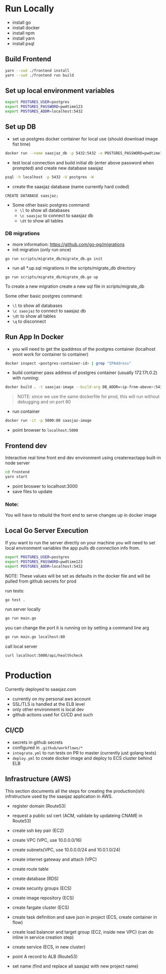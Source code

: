 # Run Locally

- install go
- install docker
- install npm
- install yarn
- install psql

## Build Frontend

```bash
yarn --cwd ./frontend install
yarn --cwd ./frontend run build
```

## Set up local environment variables

```bash
export POSTGRES_USER=postgres
export POSTGRES_PASSWORD=pwdtime123
export POSTGRES_ADDR=localhost:5432
```

## Set up DB

- set up postgres docker container for local use (should download image fist time)

```bash
docker run --name saasjaz_db -p 5432:5432 -e POSTGRES_PASSWORD=pwdtime123 -d postgres
```

- test local connection and build initial db (enter above password when prompted) and create new database saasjaz

```bash
psql -h localhost -p 5432 -U postgres -W
```

- create the saasjaz database (name currently hard coded)

```
CREATE DATABASE saasjaz;
```

- Some other basic postgres command:
  - `\l` to show all databases
  - `\c saasjaz` to connect to saasjaz db
  - `\dt` to show all tables

### DB migrations

- more information: https://github.com/go-pg/migrations
- init migration (only run once)

```
go run scripts/migrate_db/migrate_db.go init
```

- run all \*.up.sql migrations in the scripts/migrate_db directory

```
go run scripts/migrate_db/migrate_db.go up
```

To create a new migration create a new sql file in scripts/migrate_db

Some other basic postgres command:

- `\l` to show all databases
- `\c saasjaz` to connect to saasjaz db
- `\dt` to show all tables
- `\q` to disconnect

## Run App In Docker

- you will need to get the ipaddress of the postgres container (localhost wont work for container to container)

```bash
docker inspect <postgres-container-id> | grep "IPAddress"
```

- build container pass address of postgres container (usually 172.17t.0.2) with running:

```bash
docker build . -t saasjaz-image --build-arg DB_ADDR=<ip-from-above>:5432
```

> NOTE: since we use the same dockerfile for prod, this will run without debugging and on port 80

- run container

```bash
docker run -it -p 5000:80 saasjaz-image
```

- point browser to `localhost:5000`

## Frontend dev

Interactive real time front end dev environment using createreactapp built-in node server

```bash
cd frontend
yarn start
```

- point broswer to localhost:3000
- save files to update

### Note:

You will have to rebuild the front end to serve changes up in docker image

## Local Go Server Execution

If you want to run the server directly on your machine you will need to set
local environment variables the app pulls db connection info from.

```bash
export POSTGRES_USER=postgres
export POSTGRES_PASSWORD=pwdtime123
export POSTGRES_ADDR=localhost:5432
```

NOTE: These values will be set as defaults in the docker file and will be pulled from github secrets for prod

run tests:

```bash
go test .
```

run server locally

```bash
go run main.go
```

you can change the port it is running on by setting a command line arg

```bash
go run main.go localhost:80
```

call local server

```bash
curl localhost:5000/api/healthcheck
```

# Production

Currently deployed to saasjaz.com

- currently on my personal aws account
- SSL/TLS is handled at the ELB level
- only other environment is local dev
- github actions used for CI/CD and such

## CI/CD

- secrets in github secrets
- configured in `.github/workflows/*`
- `integrate.yml` to run tests on PR to master (currently just golang tests)
- `deploy.yml` to create docker image and deploy to ECS cluster behind ELB

## Infrastructure (AWS)

This section documents all the steps for creating the production(ish)
infrstructure used by the saasjaz application in AWS.

- register domain (Route53)
- request a public ssl cert (ACM, validate by updateing CNAME in Route53)
- create ssh key pair (EC2)

- create VPC (VPC, use 10.0.0.0/16)
- create subnets(VPC, use 10.0.0.0/24 and 10.0.1.0/24)
- create internet gateway and attach (VPC)
- create route table

- create database (RDS)
- create security groups (ECS)

- create image repository (ECS)
- create fargate cluster (ECS)
- create task definition and save json in project (ECS, create container in flow)
- create load balancer and target group (EC2, inside new VPC) (can do inline in service creation step)
- create service (ECS, in new cluster)

- point A record to ALB (Route53)
- set name (find and replace all saasjaz with new project name)
